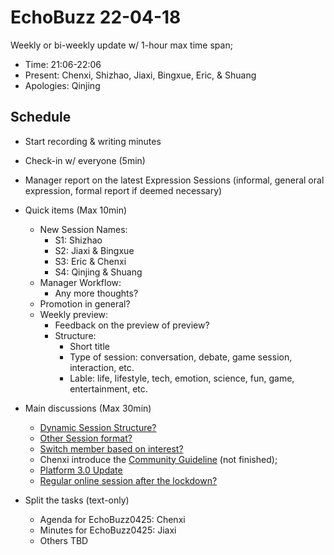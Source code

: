 # EchoBuzz 22-04-18
Weekly or bi-weekly update w/ 1-hour max time span;
- Time: 21:06-22:06
- Present: Chenxi, Shizhao, Jiaxi, Bingxue, Eric, & Shuang
- Apologies: Qinjing

## Schedule
- Start recording & writing minutes
- Check-in w/ everyone (5min)
- Manager report on the latest Expression Sessions (informal, general oral expression, formal report if deemed necessary)

- Quick items (Max 10min)
  - New Session Names:
    - S1: Shizhao
    - S2: Jiaxi & Bingxue
    - S3: Eric & Chenxi
    - S4: Qinjing & Shuang
  - Manager Workflow:
    - Any more thoughts?
  - Promotion in general? 
  - Weekly preview:
    - Feedback on the preview of preview?
    - Structure:
      - Short title
      - Type of session: conversation, debate, game session, interaction, etc.
      - Lable: life, lifestyle, tech, emotion, science, fun, game, entertainment, etc.

- Main discussions (Max 30min)
  - [Dynamic Session Structure?](https://github.com/ChenxiSSS/theEchoRoom/issues/35)
  - [Other Session format?](https://github.com/ChenxiSSS/theEchoRoom/issues/36)
  - [Switch member based on interest?](https://github.com/ChenxiSSS/theEchoRoom/issues/33)
  - Chenxi introduce the [Community Guideline](https://github.com/ChenxiSSS/theEchoRoom/blob/QQ/Roles/Community%20Guideline.md) (not finished);
  - [Platform 3.0 Update](https://github.com/ChenxiSSS/theEchoRoom/blob/QQ/Plan/Roadmap3.0.md)
  - [Regular online session after the lockdown? ](https://github.com/ChenxiSSS/theEchoRoom/issues/38)

- Split the tasks (text-only)
  - Agenda for EchoBuzz0425: Chenxi
  - Minutes for EchoBuzz0425: Jiaxi
  - Others TBD
